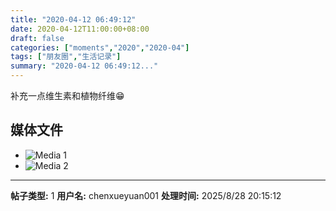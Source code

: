 ```yaml
---
title: "2020-04-12 06:49:12"
date: 2020-04-12T11:00:00+08:00
draft: false
categories: ["moments","2020","2020-04"]
tags: ["朋友圈","生活记录"]
summary: "2020-04-12 06:49:12..."
---
```


补充一点维生素和植物纤维😁

## 媒体文件

- ![Media 1](/Moments/photos/2020-04-12/202004120649120.jpg)
- ![Media 2](/Moments/photos/2020-04-12/202004120649121.jpg)

---

**帖子类型:** 1
**用户名:** chenxueyuan001
**处理时间:** 2025/8/28 20:15:12